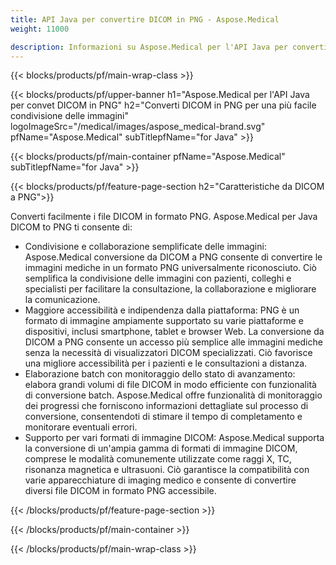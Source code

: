 ```yaml
---
title: API Java per convertire DICOM in PNG - Aspose.Medical
weight: 11000

description: Informazioni su Aspose.Medical per l'API Java per convertire DICOM in PNG
---
```


{{< blocks/products/pf/main-wrap-class >}}

{{< blocks/products/pf/upper-banner h1="Aspose.Medical per l'API Java per convet DICOM in PNG" h2="Converti DICOM in PNG per una più facile condivisione delle immagini" logoImageSrc="/medical/images/aspose_medical-brand.svg" pfName="Aspose.Medical" subTitlepfName="for Java" >}}

{{< blocks/products/pf/main-container pfName="Aspose.Medical" subTitlepfName="for Java" >}}

{{< blocks/products/pf/feature-page-section h2="Caratteristiche da DICOM a PNG">}}

<p>Converti facilmente i file DICOM in formato PNG. Aspose.Medical per Java DICOM to PNG ti consente di:</p>

<ul>
<li>Condivisione e collaborazione semplificate delle immagini: Aspose.Medical conversione da DICOM a PNG consente di convertire le immagini mediche in un formato PNG universalmente riconosciuto. Ciò semplifica la condivisione delle immagini con pazienti, colleghi e specialisti per facilitare la consultazione, la collaborazione e migliorare la comunicazione.</li>
<li>Maggiore accessibilità e indipendenza dalla piattaforma: PNG è un formato di immagine ampiamente supportato su varie piattaforme e dispositivi, inclusi smartphone, tablet e browser Web. La conversione da DICOM a PNG consente un accesso più semplice alle immagini mediche senza la necessità di visualizzatori DICOM specializzati. Ciò favorisce una migliore accessibilità per i pazienti e le consultazioni a distanza.</li>
<li>Elaborazione batch con monitoraggio dello stato di avanzamento: elabora grandi volumi di file DICOM in modo efficiente con funzionalità di conversione batch. Aspose.Medical offre funzionalità di monitoraggio dei progressi che forniscono informazioni dettagliate sul processo di conversione, consentendoti di stimare il tempo di completamento e monitorare eventuali errori.</li>
<li>Supporto per vari formati di immagine DICOM: Aspose.Medical supporta la conversione di un'ampia gamma di formati di immagine DICOM, comprese le modalità comunemente utilizzate come raggi X, TC, risonanza magnetica e ultrasuoni. Ciò garantisce la compatibilità con varie apparecchiature di imaging medico e consente di convertire diversi file DICOM in formato PNG accessibile.</li>
</ul>

{{< /blocks/products/pf/feature-page-section >}}

{{< /blocks/products/pf/main-container >}}

{{< /blocks/products/pf/main-wrap-class >}}